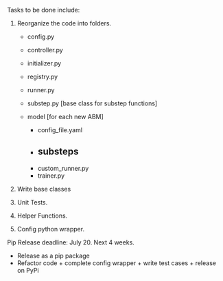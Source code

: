 Tasks to be done include:
1. Reorganize the code into folders.
    - config.py
    - controller.py
    - initializer.py
    - registry.py
    - runner.py
    - substep.py [base class for substep functions]

    - model [for each new ABM]
        - config_file.yaml
        - substeps
            - 
        - custom_runner.py
        - trainer.py

2. Write base classes
3. Unit Tests.
4. Helper Functions.
5. Config python wrapper.

Pip Release deadline: July 20. Next 4 weeks.
- Release as a pip package
- Refactor code + complete config wrapper + write test cases + release on PyPi